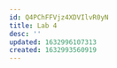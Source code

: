 ```yaml
---
id: Q4PChFFVjz4XDVIlvR0yN
title: Lab 4
desc: ''
updated: 1632996107313
created: 1632993560919
---
```


